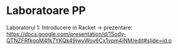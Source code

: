 # Laboratoare PP

Laboratorul 1: Introducere in Racket
	-> prezentare: https://docs.google.com/presentation/d/1Sody-QTNZFRfkgqM4fk7YKQk49iwyWov6Cx1vpm4iNM/edit#slide=id.p
 
